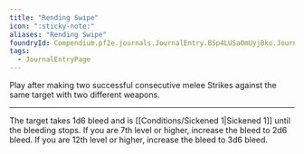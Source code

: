 ```yaml
---
title: "Rending Swipe"
icon: ":sticky-note:"
aliases: "Rending Swipe"
foundryId: Compendium.pf2e.journals.JournalEntry.BSp4LUSaOmUyjBko.JournalEntryPage.XHSXMcRaMOsbjoO1
tags:
  - JournalEntryPage
---
```

Play after making two successful consecutive melee Strikes against the same target with two different weapons.

* * *

The target takes 1d6 bleed and is [[Conditions/Sickened 1|Sickened 1]] until the bleeding stops. If you are 7th level or higher, increase the bleed to 2d6 bleed. If you are 12th level or higher, increase the bleed to 3d6 bleed.